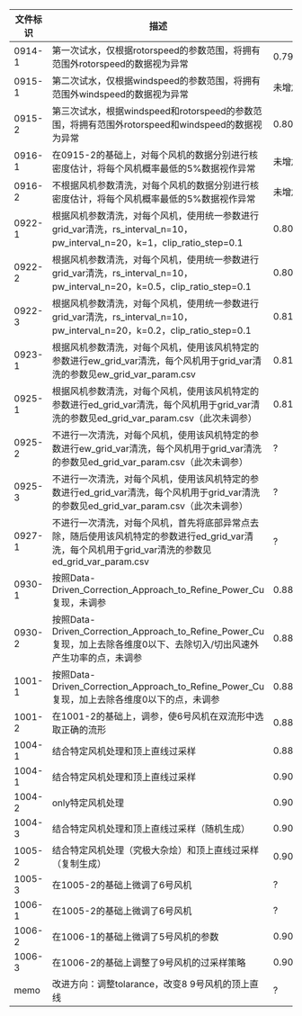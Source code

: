 |文件标识|描述|评分|
|-|-|-|
0914-1|第一次试水，仅根据rotorspeed的参数范围，将拥有范围外rotorspeed的数据视为异常|0.79530736
0915-1|第二次试水，仅根据windspeed的参数范围，将拥有范围外windspeed的数据视为异常|未增加
0915-2|第三次试水，根据windspeed和rotorspeed的参数范围，将拥有范围外rotorspeed和windspeed的数据视为异常|0.80059751
0916-1|在0915-2的基础上，对每个风机的数据分别进行核密度估计，将每个风机概率最低的5%数据视作异常|未增加
0916-2|不根据风机参数清洗，对每个风机的数据分别进行核密度估计，将每个风机概率最低的5%数据视作异常|未增加
0922-1|根据风机参数清洗，对每个风机，使用统一参数进行grid_var清洗，rs_interval_n=10，pw_interval_n=20，k=1，clip_ratio_step=0.1|0.80525639774 
0922-2|根据风机参数清洗，对每个风机，使用统一参数进行grid_var清洗，rs_interval_n=10，pw_interval_n=20，k=0.5，clip_ratio_step=0.1|0.80949535156 
0922-3|根据风机参数清洗，对每个风机，使用统一参数进行grid_var清洗，rs_interval_n=10，pw_interval_n=20，k=0.2，clip_ratio_step=0.1|0.81263058
0923-1|根据风机参数清洗，对每个风机，使用该风机特定的参数进行ew_grid_var清洗，每个风机用于grid_var清洗的参数见ew_grid_var_param.csv|0.81566951100
0925-1|根据风机参数清洗，对每个风机，使用该风机特定的参数进行ed_grid_var清洗，每个风机用于grid_var清洗的参数见ed_grid_var_param.csv（此次未调参）|0.81202082595
0925-2|不进行一次清洗，对每个风机，使用该风机特定的参数进行ew_grid_var清洗，每个风机用于grid_var清洗的参数见ed_grid_var_param.csv（此次未调参）|?
0925-3|不进行一次清洗，对每个风机，使用该风机特定的参数进行ed_grid_var清洗，每个风机用于grid_var清洗的参数见ed_grid_var_param.csv（此次未调参）|?
0927-1|不进行一次清洗，对每个风机，首先将底部异常点去除，随后使用该风机特定的参数进行ed_grid_var清洗，每个风机用于grid_var清洗的参数见ed_grid_var_param.csv|?
0930-1|按照Data-Driven_Correction_Approach_to_Refine_Power_Cu复现，未调参|0.88814290181
0930-2|按照Data-Driven_Correction_Approach_to_Refine_Power_Cu复现，加上去除各维度0以下、去除切入/切出风速外产生功率的点，未调参|0.88739047107
1001-1|按照Data-Driven_Correction_Approach_to_Refine_Power_Cu复现，加上去除各维度0以下的点，未调参|0.88814290
1001-2|在1001-2的基础上，调参，使6号风机在双流形中选取正确的流形|0.88823816
1004-1|结合特定风机处理和顶上直线过采样|0.88823816
1004-1|结合特定风机处理和顶上直线过采样|0.90664124
1004-2|only特定风机处理|0.90664124
1004-3|结合特定风机处理和顶上直线过采样（随机生成）|0.90664124
1005-2|结合特定风机处理（究极大杂烩）和顶上直线过采样（复制生成）|0.90962919048
1005-3|在1005-2的基础上微调了6号风机|?
1006-1|在1005-2的基础上微调了6号风机|?
1006-2|在1006-1的基础上微调了5号风机的参数|0.90974416732
1006-3|在1006-2的基础上调整了9号风机的过采样策略|0.90974416732
memo|改进方向：调整tolarance，改变8 9号风机的顶上直线|?
